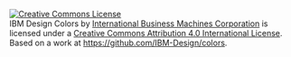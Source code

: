 <a rel="license" href="http://creativecommons.org/licenses/by/4.0/"><img alt="Creative Commons License" style="border-width:0" src="https://i.creativecommons.org/l/by/4.0/88x31.png" /></a><br /><span xmlns:dct="http://purl.org/dc/terms/" property="dct:title">IBM Design Colors </span> by <a xmlns:cc="http://creativecommons.org/ns#" href="http://www.ibm.com/us/en/" property="cc:attributionName" rel="cc:attributionURL">International Business Machines Corporation</a> is licensed under a <a rel="license" href="http://creativecommons.org/licenses/by/4.0/">Creative Commons Attribution 4.0 International License</a>.<br />Based on a work at <a xmlns:dct="http://purl.org/dc/terms/" href="https://github.com/IBM-Design/colors" rel="dct:source">https://github.com/IBM-Design/colors</a>.
